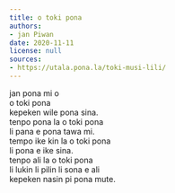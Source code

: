```yaml
---
title: o toki pona
authors:
- jan Piwan
date: 2020-11-11
license: null
sources:
- https://utala.pona.la/toki-musi-lili/
---
```


jan pona mi o  
o toki pona  
kepeken wile pona sina.  
tenpo pona la o toki pona  
li pana e pona tawa mi.  
tempo ike kin la o toki pona  
li pona e ike sina.  
tenpo ali la o toki pona  
li lukin li pilin li sona e ali  
kepeken nasin pi pona mute.